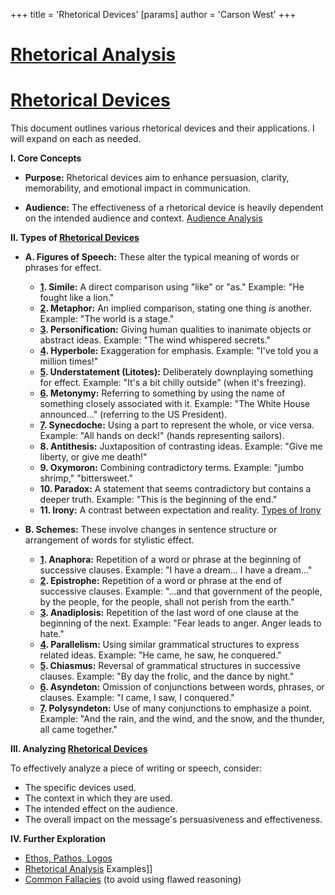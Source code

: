 +++
 title = 'Rhetorical Devices'
[params]
	author = 'Carson West'
+++
# [Rhetorical Analysis](./../rhetorical-analysis/)
# [Rhetorical Devices](./../rhetorical-devices/)

This document outlines various rhetorical devices and their applications.  I will expand on each as needed.

**I. Core Concepts**

* **Purpose:**  Rhetorical devices aim to enhance persuasion, clarity, memorability, and emotional impact in communication.

* **Audience:** The effectiveness of a rhetorical device is heavily dependent on the intended audience and context. [Audience Analysis](./../audience-analysis/)


**II.  Types of [Rhetorical Devices](./../rhetorical-devices/)**

* **A. Figures of Speech:** These alter the typical meaning of words or phrases for effect.

    * **[1](./../1/). Simile:** A direct comparison using "like" or "as."  Example:  "He fought like a lion."
    * **[2](./../2/). Metaphor:** An implied comparison, stating one thing *is* another. Example: "The world is a stage."
    * **[3](./../3/). Personification:** Giving human qualities to inanimate objects or abstract ideas. Example: "The wind whispered secrets."
    * **[4](./../4/). Hyperbole:**  Exaggeration for emphasis. Example: "I've told you a million times!"
    * **[5](./../5/). Understatement (Litotes):** Deliberately downplaying something for effect. Example: "It's a bit chilly outside" (when it's freezing).
    * **[6](./../6/). Metonymy:**  Referring to something by using the name of something closely associated with it. Example: "The White House announced..." (referring to the US President).
    * **[7](./../7/). Synecdoche:**  Using a part to represent the whole, or vice versa. Example: "All hands on deck!" (hands representing sailors).
    * **8. Antithesis:** Juxtaposition of contrasting ideas. Example: "Give me liberty, or give me death!"
    * **9. Oxymoron:**  Combining contradictory terms. Example: "jumbo shrimp," "bittersweet."
    * **10. Paradox:** A statement that seems contradictory but contains a deeper truth. Example: "This is the beginning of the end."
    * **11. Irony:**  A contrast between expectation and reality.  [Types of Irony](./../types-of-irony/)


* **B. Schemes:**  These involve changes in sentence structure or arrangement of words for stylistic effect.

    * **[1](./../1/). Anaphora:** Repetition of a word or phrase at the beginning of successive clauses. Example:  "I have a dream... I have a dream..."
    * **[2](./../2/). Epistrophe:** Repetition of a word or phrase at the end of successive clauses. Example: "...and that government of the people, by the people, for the people, shall not perish from the earth."
    * **[3](./../3/). Anadiplosis:** Repetition of the last word of one clause at the beginning of the next. Example: "Fear leads to anger. Anger leads to hate."
    * **[4](./../4/). Parallelism:**  Using similar grammatical structures to express related ideas. Example: "He came, he saw, he conquered."
    * **[5](./../5/). Chiasmus:**  Reversal of grammatical structures in successive clauses. Example: "By day the frolic, and the dance by night."
    * **[6](./../6/). Asyndeton:**  Omission of conjunctions between words, phrases, or clauses. Example: "I came, I saw, I conquered."
    * **[7](./../7/). Polysyndeton:**  Use of many conjunctions to emphasize a point. Example: "And the rain, and the wind, and the snow, and the thunder, all came together."


**III.  Analyzing [Rhetorical Devices](./../rhetorical-devices/)**

To effectively analyze a piece of writing or speech, consider:

* The specific devices used.
* The context in which they are used.
* The intended effect on the audience.
* The overall impact on the message's persuasiveness and effectiveness.


**IV.  Further Exploration**

* [Ethos, Pathos, Logos](./../ethos-pathos-logos/)
* [Rhetorical Analysis](./../rhetorical-analysis/) Examples]]
* [Common Fallacies](./../common-fallacies/)  (to avoid using flawed reasoning)

